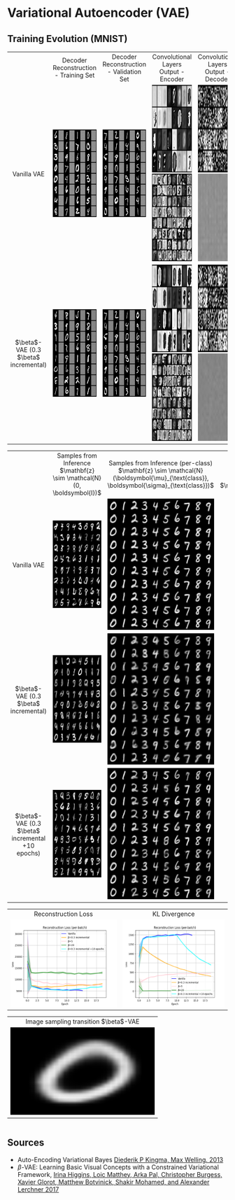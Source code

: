 # Variational Autoencoder (VAE)

## Training Evolution (MNIST)

<table>
  <tr>
    <td align="center">
    </td>
    <td align="center">
      Decoder Reconstruction - Training Set
    </td>
    <td align="center">
      Decoder Reconstruction - Validation Set
    </td>
    <td align="center">
      Convolutional Layers Output - Encoder
    </td>
    <td align="center">
      Convolutional Layers Output - Decoder
    </td>
  </tr>
  
  <tr>
    <td align="center">
      Vanilla VAE
    </td>
    <td align="center">
      <img src="res/vanilla_training_reconstruction.gif" alt="VAE Decoder Reconstruction" style="width:200px;height:200px;">
    </td>
    <td align="center">
      <img src="res/vanilla_validation_reconstruction.gif" alt="VAE Decoder Reconstruction" style="width:200px;height:200px;">
    </td>
    <td align="center">
      <img src="res/vanilla_conv1_outputs.gif" alt="VAE Decoder Reconstruction" style="width:200px;height:200px;">
      <img src="res/vanilla_conv2_outputs.gif" alt="VAE Decoder Reconstruction" style="width:200px;height:200px;">
    </td>
    <td align="center">
      <img src="res/vanilla_conv3_outputs.gif" alt="VAE Decoder Reconstruction" style="width:200px;height:200px;">
      <img src="res/vanilla_conv4_outputs.gif" alt="VAE Decoder Reconstruction" style="width:200px;height:200px;">
    </td>
  </tr>

  <tr>
    <td align="center">
      $\beta$-VAE (0.3 $\beta$ incremental)
    <td align="center">
      <img src="res/beta_training_reconstruction.gif" alt="VAE Decoder Reconstruction" style="width:200px;height:200px;">
    </td>
    <td align="center">
      <img src="res/beta_validation_reconstruction.gif" alt="VAE Decoder Reconstruction" style="width:200px;height:200px;">
    </td>
    <td align="center">
      <img src="res/beta_conv1_outputs.gif" alt="VAE Decoder Reconstruction" style="width:200px;height:200px;">
      <img src="res/beta_conv2_outputs.gif" alt="VAE Decoder Reconstruction" style="width:200px;height:200px;">
    </td>
    <td align="center">
      <img src="res/beta_conv3_outputs.gif" alt="VAE Decoder Reconstruction" style="width:200px;height:200px;">
      <img src="res/beta_conv4_outputs.gif" alt="VAE Decoder Reconstruction" style="width:200px;height:200px;">
    </td>
  </tr>

  <!--
  <tr>
    <td align="center">
      β-VAE
    </td>
  </tr>
  -->
</table>

<table>
  <tr>
      <td align="center">
      </td>
      <td align="center">
          Samples from Inference<br>$\mathbf{z} \sim \mathcal{N}(0, \boldsymbol{I})$
      </td>
      <td align="center">
          Samples from Inference (per-class)<br>$\mathbf{z} \sim \mathcal{N}(\boldsymbol{\mu}_{\text{class}}, \boldsymbol{\sigma}_{\text{class}})$
      </td>
      <td align="center">
          3D Principal Component Analysis on $\mathbf{z}$ ($\mathbf{\mu_z}$)<br>$\mathbf{z}\in\mathbb{R}^{70}$
      </td>
  </tr>
  
  <tr>
    <td align="center">
      Vanilla VAE
    </td>
    <td align="center">
      <img src="res/vanilla_samples.png" alt="Samples Vanilla" style="width:200px;height:200px;">
    </td>
    <td align="center">
      <img src="res/vanilla_samples_per_class.png" alt="Loss Vanilla" style="width:300px;height:300px;">
    </td>
    <td align="center">
      <img src="res/pca.gif" alt="PCA Vanilla" style="width:300px;height:300px;">
    </td>
  </tr>

  <tr>
    <td align="center">
      $\beta$-VAE (0.3 $\beta$ incremental)
    </td>
    <td align="center">
      <img src="res/beta_samples.png" alt="Samples Vanilla" style="width:200px;height:200px;">
    </td>
    <td align="center">
      <img src="res/beta_samples_per_class.png" alt="Loss Vanilla" style="width:300px;height:300px;">
    </td>
    <td align="center">
    </td>
  </tr>

  <tr>
    <td align="center">
      $\beta$-VAE (0.3 $\beta$ incremental +10 epochs)
    </td>
    <td align="center">
      <img src="res/beta_1_third.png" alt="Samples Vanilla" style="width:200px;height:200px;">
    </td>
    <td align="center">
      <img src="res/beta_1_third_samples_per_class.png" alt="Loss Vanilla" style="width:300px;height:300px;">
    </td>
    <td align="center">
    </td>
  </tr>
  
</table>

<table>
  <tr>
    <td align="center">
      Reconstruction Loss
    </td>
    <td align="center">
      KL Divergence
    </td>
  </tr>

  <tr>
    <td align="center">
      <img src="res/reconstruction_loss.png" alt="Reconstruction Vanilla" style="width:330px;height:200px;">
    </td>
    <td align="center">
      <img src="res/kl_div.png" alt="KL Vanilla" style="width:330px;height:200px;">
    </td>
  </tr>
</table>

<table>
  <tr>
    <td align="center">
        Image sampling transition $\beta$-VAE
    </td>
  </tr>
  <tr>
    <td align="center">
      <img src="res/number_transitions.gif" alt="Reconstruction Vanilla" style="width:330px;height:200px;">
    </td>
  </tr>
</table>

<div style="  display: flex; justify-content: center; align-items: center;">
</div>

## Sources
- Auto-Encoding Variational Bayes [Diederik P Kingma, Max Welling. 2013](https://arxiv.org/pdf/1312.6114)
- $\beta$-VAE: Learning Basic Visual Concepts with a Constrained Variational Framework, [Irina Higgins, Loic Matthey, Arka Pal, Christopher Burgess, Xavier Glorot, Matthew Botvinick, Shakir Mohamed, and Alexander Lerchner 2017](https://openreview.net/pdf?id=Sy2fzU9gl)
